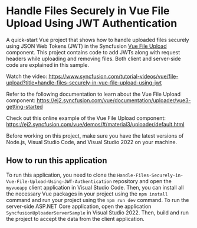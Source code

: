# Handle Files Securely in Vue File Upload Using JWT Authentication

A quick-start Vue project that shows how to handle uploaded files securely using JSON Web Tokens (JWT) in the Syncfusion [Vue File Upload](https://www.syncfusion.com/vue-components/vue-file-upload?utm_source=github&utm_medium=listing&utm_campaign=tutorial-videos-vue-file-upload-jwt-sample) component. This project contains code to add JWTs along with request headers while uploading and removing files. Both client and server-side code are explained in this sample. 

Watch the video: https://www.syncfusion.com/tutorial-videos/vue/file-upload?title=handle-files-securely-in-vue-file-upload-using-jwt 

Refer to the following documentation to learn about the Vue File Upload component: https://ej2.syncfusion.com/vue/documentation/uploader/vue3-getting-started   

Check out this online example of the Vue File Upload component: https://ej2.syncfusion.com/vue/demos/#/material3/uploader/default.html

Before working on this project, make sure you have the latest versions of Node.js, Visual Studio Code, and Visual Studio 2022 on your machine.

## How to run this application
To run this application, you need to clone the `Handle-Files-Securely-in-Vue-File-Upload-Using-JWT-Authentication` repository and open the `myvueapp` client application in Visual Studio Code. Then, you can install all the necessary Vue packages in your project using the `npm install` command and run your project using the `npm run dev` command. To run the server-side ASP.NET Core application, open the application `SyncfusionUploaderServerSample` in Visual Studio 2022. Then, build and run the project to accept the data from the client application.
